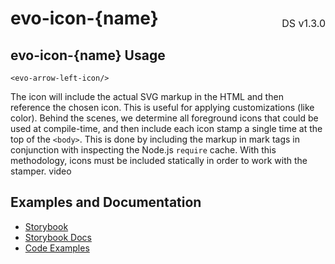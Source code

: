 <h1 style='display: flex; justify-content: space-between; align-items: center;'>
    <span>
        evo-icon-{name}
    </span>
    <span style='font-weight: normal; font-size: medium; margin-bottom: -15px;'>
        DS v1.3.0
    </span>
</h1>

## evo-icon-{name} Usage

```marko
<evo-arrow-left-icon/>
```

The icon will include the actual SVG markup in the HTML and then reference the chosen icon. This is useful for applying customizations (like color). Behind the scenes, we determine all foreground icons that could be used at compile-time, and then include each icon stamp a single time at the top of the `<body>`. This is done by including the markup in mark tags in conjunction with inspecting the Node.js `require` cache. With this methodology, icons must be included statically in order to work with the stamper.
video

## Examples and Documentation

- [Storybook](https://ebay.github.io/evo-web/ebayui-core/?path=/story/graphics-icons-evo-icon)
- [Storybook Docs](https://ebay.github.io/evo-web/ebayui-core/?path=/docs/graphics-icons-evo-icon)
- [Code Examples](https://github.com/eBay/evo-web/tree/main/packages/ebayui-core/src/components/evo-icon/examples)
